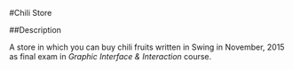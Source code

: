 #Chili Store

##Description

A store in which you can buy chili fruits written in Swing in November, 2015 as final exam in *Graphic Interface & Interaction* course.
